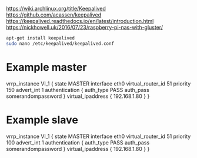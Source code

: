 https://wiki.archlinux.org/title/Keepalived
https://github.com/acassen/keepalived
https://keepalived.readthedocs.io/en/latest/introduction.html
https://nickhowell.uk/2016/07/23/raspberry-pi-nas-with-gluster/

```bash
apt-get install keepalived
sudo nano /etc/keepalived/keepalived.conf
```

# Example master
vrrp_instance VI_1 {
        state MASTER
        interface eth0
        virtual_router_id 51
        priority 150
        advert_int 1
        authentication {
                auth_type PASS
                auth_pass somerandompassword
        }
        virtual_ipaddress {
                192.168.1.80
        }
}

# Example slave
vrrp_instance VI_1 {
        state MASTER
        interface eth0
        virtual_router_id 51
        priority 100
        advert_int 1
        authentication {
                auth_type PASS
                auth_pass somerandompassword
        }
        virtual_ipaddress {
                192.168.1.80
        }
}